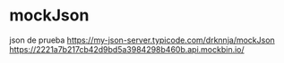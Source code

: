 # mockJson
json de prueba
https://my-json-server.typicode.com/drknnja/mockJson
https://2221a7b217cb42d9bd5a3984298b460b.api.mockbin.io/
